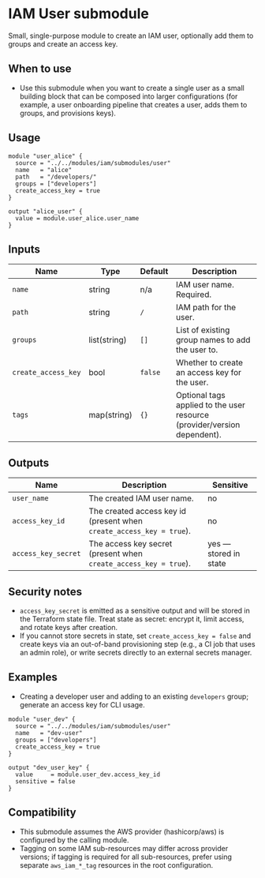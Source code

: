 # IAM User submodule

Small, single-purpose module to create an IAM user, optionally add them to groups and create an access key.

## When to use

- Use this submodule when you want to create a single user as a small building block that can be composed into larger configurations (for example, a user onboarding pipeline that creates a user, adds them to groups, and provisions keys).

## Usage

```hcl
module "user_alice" {
  source = "../../modules/iam/submodules/user"
  name   = "alice"
  path   = "/developers/"
  groups = ["developers"]
  create_access_key = true
}

output "alice_user" {
  value = module.user_alice.user_name
}
```

## Inputs

| Name | Type | Default | Description |
|------|------|---------|-------------|
| `name` | string | n/a | IAM user name. Required. |
| `path` | string | `/` | IAM path for the user. |
| `groups` | list(string) | `[]` | List of existing group names to add the user to. |
| `create_access_key` | bool | `false` | Whether to create an access key for the user. |
| `tags` | map(string) | `{}` | Optional tags applied to the user resource (provider/version dependent). |

## Outputs

| Name | Description | Sensitive |
|------|-------------|-----------|
| `user_name` | The created IAM user name. | no |
| `access_key_id` | The created access key id (present when `create_access_key = true`). | no |
| `access_key_secret` | The access key secret (present when `create_access_key = true`). | yes — stored in state |

## Security notes

- `access_key_secret` is emitted as a sensitive output and will be stored in the Terraform state file. Treat state as secret: encrypt it, limit access, and rotate keys after creation.
- If you cannot store secrets in state, set `create_access_key = false` and create keys via an out-of-band provisioning step (e.g., a CI job that uses an admin role), or write secrets directly to an external secrets manager.

## Examples

- Creating a developer user and adding to an existing `developers` group; generate an access key for CLI usage.

```hcl
module "user_dev" {
  source = "../../modules/iam/submodules/user"
  name   = "dev-user"
  groups = ["developers"]
  create_access_key = true
}

output "dev_user_key" {
  value     = module.user_dev.access_key_id
  sensitive = false
}
```

## Compatibility

- This submodule assumes the AWS provider (hashicorp/aws) is configured by the calling module.
- Tagging on some IAM sub-resources may differ across provider versions; if tagging is required for all sub-resources, prefer using separate `aws_iam_*_tag` resources in the root configuration.